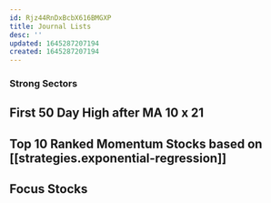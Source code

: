 ```yaml
---
id: Rjz44RnDxBcbX616BMGXP
title: Journal Lists
desc: ''
updated: 1645287207194
created: 1645287207194
---
```


### Strong Sectors

## First 50 Day High after MA 10 x 21

## Top 10 Ranked Momentum Stocks based on [[strategies.exponential-regression]]

## Focus Stocks
